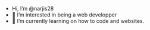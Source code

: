 - Hi, I’m @narjis28
- 👀 I’m interested in being a web developper
- 🌱 I’m currently learning on how to code and websites.

<!---
narjis28/narjis28 is a ✨ special ✨ repository because its `README.md` (this file) appears on your GitHub profile.
You can click the Preview link to take a look at your changes.
--->
